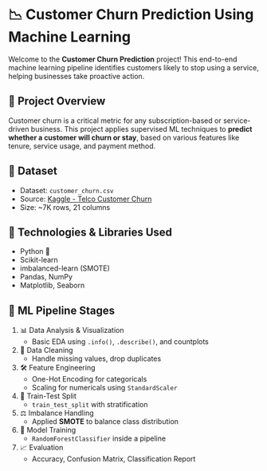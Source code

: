 # 📉 Customer Churn Prediction Using Machine Learning

Welcome to the **Customer Churn Prediction** project! This end-to-end machine learning pipeline identifies customers likely to stop using a service, helping businesses take proactive action.

## 🧠 Project Overview

Customer churn is a critical metric for any subscription-based or service-driven business. This project applies supervised ML techniques to **predict whether a customer will churn or stay**, based on various features like tenure, service usage, and payment method.

## 📁 Dataset

- Dataset: `customer_churn.csv`
- Source: [Kaggle - Telco Customer Churn](https://www.kaggle.com/blastchar/telco-customer-churn)
- Size: ~7K rows, 21 columns


## 🔧 Technologies & Libraries Used

- Python 🐍
- Scikit-learn
- imbalanced-learn (SMOTE)
- Pandas, NumPy
- Matplotlib, Seaborn


## 🔬 ML Pipeline Stages

1. 📊 Data Analysis & Visualization
   - Basic EDA using `.info()`, `.describe()`, and countplots
2. 🧼 Data Cleaning
   - Handle missing values, drop duplicates
3. 🛠 Feature Engineering
   - One-Hot Encoding for categoricals
   - Scaling for numericals using `StandardScaler`
4. 🔀 Train-Test Split
   - `train_test_split` with stratification
5. ⚖️ Imbalance Handling
   - Applied **SMOTE** to balance class distribution
6. 🧪 Model Training
   - `RandomForestClassifier` inside a pipeline
7. 📈 Evaluation
   - Accuracy, Confusion Matrix, Classification Report
